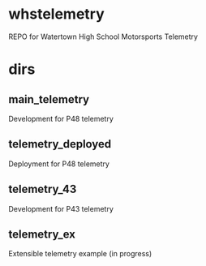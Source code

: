 # whstelemetry
REPO for Watertown High School Motorsports Telemetry


# dirs
## main_telemetry
Development for P48 telemetry

## telemetry_deployed
Deployment for P48 telemetry

## telemetry_43
Development for P43 telemetry

## telemetry_ex
Extensible telemetry example (in progress)

